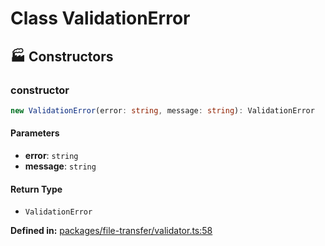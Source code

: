# Class ValidationError

## 🏭 Constructors

### constructor

```ts
new ValidationError(error: string, message: string): ValidationError
```
#### Parameters

- **error**: `string`
- **message**: `string`
#### Return Type

- `ValidationError`

<p style="font-size: 14px; color: var(--vp-c-text-2)">
<strong>Defined in:</strong> <a href="https://github.com/voxelum/minecraft-launcher-core-node/blob/master/packages/file-transfer/validator.ts#L58" target="_blank" rel="noreferrer">packages/file-transfer/validator.ts:58</a>
</p>


